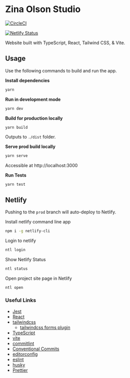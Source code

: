 # Zina Olson Studio

[![CircleCI](https://circleci.com/gh/zina-olson/zina-olson-studio/tree/main.svg?style=svg)](https://circleci.com/gh/zina-olson/zina-olson-studio/tree/main)

[![Netlify Status](https://api.netlify.com/api/v1/badges/06f78748-6cd9-414e-8c2b-b09f2d9acb02/deploy-status)](https://app.netlify.com/sites/zina-olson-studio/deploys)

Website built with TypeScript, React, Tailwind CSS, & Vite.

## Usage

Use the following commands to build and run the app.

**Install dependencies**

```bash
yarn
```

**Run in development mode**

```bash
yarn dev
```

**Build for production locally**

```bash
yarn build
```

Outputs to `./dist` folder.

**Serve prod build locally**

```bash
yarn serve
```

Accessible at http://localhost:3000

**Run Tests**

```
yarn test
```

## Netlify

Pushing to the `prod` branch will auto-deploy to Netlify.

Install netlify command line app

```bash
npm i -g netlify-cli
```

Login to netlify

```bash
ntl login
```

Show Netlify Status

```bash
ntl status
```

Open project site page in Netlify

```bash
ntl open
```

### Useful Links

- [Jest](https://jestjs.io/)
- [React](https://reactjs.org/)
- [tailwindcss](https://tailwindcss.com/)
  - [tailwindcss forms plugin](https://tailwindcss-forms.vercel.app/)
- [TypeScript](https://www.typescriptlang.org/)
- [vite](https://vitejs.dev/)
- [commitlint](https://commitlint.js.org)
- [Conventional Commits](https://www.conventionalcommits.org)
- [editorconfig](https://editorconfig.org/)
- [eslint](https://eslint.org/)
- [husky](https://typicode.github.io/husky/#/)
- [Prettier](https://prettier.io/)

